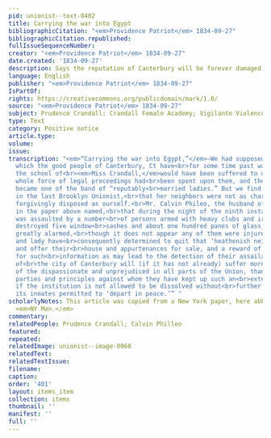 ```yaml
---
pid: unionist--text-0402
title: Carrying the war into Egypt
bibliographicCitation: "<em>Providence Patriot</em> 1834-09-27"
bibliographicCitation.republished: 
fullIssueSequenceNumber: 
creator: "<em>Providence Patriot</em> 1834-09-27"
date.created: '1834-09-27'
description: Says the reputation of Canterbury will be forever damaged
language: English
publisher: "<em>Providence Patriot</em> 1834-09-27"
IsPartOf: 
rights: https://creativecommons.org/publicdomain/mark/1.0/
source: "<em>Providence Patriot</em> 1834-09-27"
subject: Prudence Crandall; Crandall Female Academy; Vigilante Violence
type: Text
category: Positive notice
article.type: 
volume: 
issue: 
transcription: "<em>“Carrying the war into Egypt,”</em>—We had supposed that the crusade
  which the good people of Canterbury, Ct have<br>for some time past waged against
  the school of<br><em>Miss Crandall,</em>would have been suffered to drop when the
  whole force of legal proceedings had<br>been spent upon them, and the lady herself
  became one of the band of “reputably<br>married ladies.” But we find by advertisements
  in the last Brooklyn Unionist,<br>that her neighbors were not as charitably and
  forgivingly disposed as ourself.<br>Mr. Calvin Phileo, the husband of Miss C. advertises
  in the paper above named,<br>that during the night of the ninth instant his house
  was assaulted by a number<br>of persons armed with heavy clubs and iron bars, who
  destroyed five window<br>sashes and about one hundred panes of glass, and the family
  greatly alarmed,<br>though it does not appear any of them were injured. Mr. Phileo
  and lady have<br>consequently determined to quit that ‘heathenish neighborhood,’
  and offer their<br>house and appurtenances for sale, and a reward of fifty dollars
  for such<br>information as may lead to the detection of their assailants. The reputation
  of<br>the city of Canterbury will (if it has not already) suffer more in the<br>estimation
  of the dispassionate and unprejudiced in all parts of the Union, than<br>have the
  parties and principles against whom they have kept up such an<br>exterminating war,
  if the institution is not allowed to be dissolved without<br>further violence, and
  its inmates permitted to ‘depart in peace.’” "
scholarlyNotes: This article was copied from a New York paper, here abbreviated to
  <em>NY Man.</em>
commentary: 
relatedPeople: Prudence Crandall; Calvin Philleo
featured: 
repeated: 
relatedImage: unionist--image-0060
relatedText: 
relatedTextIssue: 
filename: 
caption: 
order: '401'
layout: items_item
collection: items
thumbnail: ''
manifest: ''
full: ''
---
```

